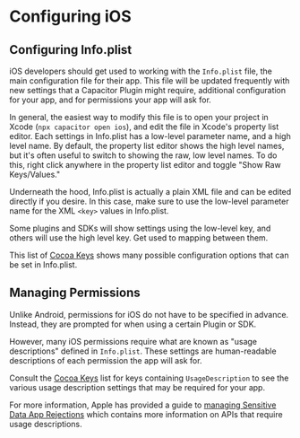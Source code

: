 # Configuring iOS

## Configuring Info.plist

iOS developers should get used to working with the `Info.plist` file, the main configuration file for their app. This file will be updated frequently with new settings that a Capacitor Plugin might require, additional configuration for your app, and for permissions your app will ask for.

In general, the easiest way to modify this file is to open your project in Xcode (`npx capacitor open ios`), and edit the file in Xcode's property list editor. Each settings in Info.plist has a low-level parameter name, and a high level name. By default, the property list editor shows the high level names, but it's often useful to switch to showing the raw, low level names. To do this, right click anywhere in the property list editor and toggle "Show Raw Keys/Values."

Underneath the hood, Info.plist is actually a plain XML file and can be edited directly if you desire. In this case, make sure to use the low-level parameter name for the XML `<key>` values in Info.plist.

Some plugins and SDKs will show settings using the low-level key, and others will use the high level key. Get used to mapping between them.

This list of [Cocoa Keys](https://developer.apple.com/library/content/documentation/General/Reference/InfoPlistKeyReference/Articles/CocoaKeys.html) shows many possible configuration options that can be set in Info.plist.

## Managing Permissions

Unlike Android, permissions for iOS do not have to be specified in advance. Instead, they are prompted for when using a certain Plugin or SDK.

However, many iOS permissions require what are known as "usage descriptions" defined in `Info.plist`. These settings are human-readable descriptions of each permission the app will ask for.

Consult the [Cocoa Keys](https://developer.apple.com/library/content/documentation/General/Reference/InfoPlistKeyReference/Articles/CocoaKeys.html) list for keys containing `UsageDescription` to see the various usage description settings that may be required for your app.

For more information, Apple has provided a guide to [managing Sensitive Data App Rejections](https://developer.apple.com/library/content/qa/qa1937/_index.html) which contains more information on APIs that require usage descriptions.